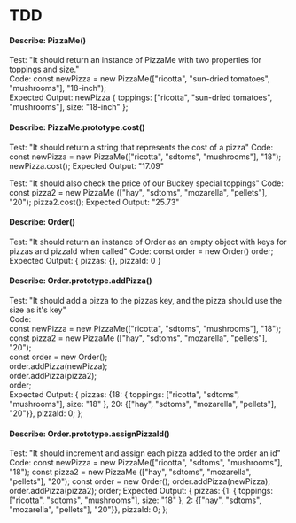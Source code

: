 # TDD

#### Describe: PizzaMe()

Test: "It should return an instance of PizzaMe with two properties for toppings and size."  
Code: const newPizza = new PizzaMe(["ricotta", "sun-dried tomatoes", "mushrooms"], "18-inch");  
Expected Output: newPizza { toppings: ["ricotta", "sun-dried tomatoes", "mushrooms"], size: "18-inch" };

#### Describe: PizzaMe.prototype.cost()

Test: "It should return a string that represents the cost of a pizza"
Code: 
const newPizza = new PizzaMe(["ricotta", "sdtoms", "mushrooms"], "18");
newPizza.cost();
Expected Output: "17.09"

Test: "It should also check the price of our Buckey special toppings"
Code:
const pizza2 = new PizzaMe (["hay", "sdtoms", "mozarella", "pellets"], "20");
pizza2.cost();
Expected Output: "25.73"

#### Describe: Order()

Test: "It should return an instance of Order as an empty object with keys for pizzas and pizzaId when called"
Code: 
const order = new Order()
order;
Expected Output: { pizzas: {}, pizzaId: 0 }

#### Describe: Order.prototype.addPizza()

Test: "It should add a pizza to the pizzas key, and the pizza should use the size as it's key"  
Code:   
const newPizza = new PizzaMe(["ricotta", "sdtoms", "mushrooms"], "18");  
const pizza2 = new PizzaMe (["hay", "sdtoms", "mozarella", "pellets"], "20");  
const order = new Order();  
order.addPizza(newPizza);  
order.addPizza(pizza2);  
order;  
Expected Output: { pizzas: {18: { toppings: ["ricotta", "sdtoms", "mushrooms"], size: "18" }, 20: {["hay", "sdtoms", "mozarella", "pellets"], "20"}}, pizzaId: 0; };

#### Describe: Order.prototype.assignPizzaId()

Test: "It should increment and assign each pizza added to the order an id"
Code:
const newPizza = new PizzaMe(["ricotta", "sdtoms", "mushrooms"], "18");
const pizza2 = new PizzaMe (["hay", "sdtoms", "mozarella", "pellets"], "20");
const order = new Order();
order.addPizza(newPizza);
order.addPizza(pizza2);
order;
Expected Output: { pizzas: {1: { toppings: ["ricotta", "sdtoms", "mushrooms"], size: "18" }, 2: {["hay", "sdtoms", "mozarella", "pellets"], "20"}}, pizzaId: 0; };